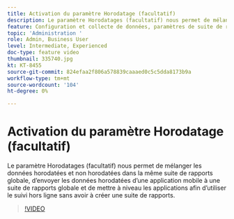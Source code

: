 ```yaml
---
title: Activation du paramètre Horodatage (facultatif)
description: Le paramètre Horodatages (facultatif) nous permet de mélanger les données horodatées et non horodatées dans la même suite de rapports globale, d’envoyer les données horodatées d’une application mobile à une suite de rapports globale et de mettre à niveau les applications afin d’utiliser le suivi hors ligne sans avoir à créer une suite de rapports.
feature: Configuration et collecte de données, paramètres de suite de rapports
topic: 'Administration '
role: Admin, Business User
level: Intermediate, Experienced
doc-type: feature video
thumbnail: 335740.jpg
kt: KT-8455
source-git-commit: 824efaa2f806a578839caaaed0c5c5dda8173b9a
workflow-type: tm+mt
source-wordcount: '104'
ht-degree: 0%

---
```



# Activation du paramètre Horodatage (facultatif)

Le paramètre Horodatages (facultatif) nous permet de mélanger les données horodatées et non horodatées dans la même suite de rapports globale, d’envoyer les données horodatées d’une application mobile à une suite de rapports globale et de mettre à niveau les applications afin d’utiliser le suivi hors ligne sans avoir à créer une suite de rapports.


>[!VIDEO](https://video.tv.adobe.com/v/335740/?quality=12&learn=on)
